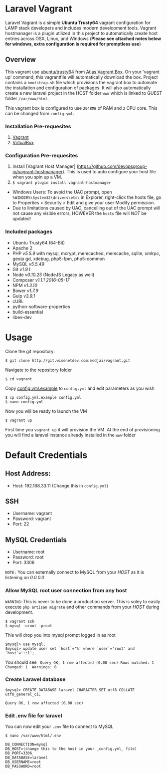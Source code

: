 # Laravel Vagrant

Laravel Vagrant is a simple __Ubuntu Trusty64__ vagrant configuration for LAMP stack developers and includes modern development tools. Vagrant hostmanager is a plugin 
utilized in this project to  automatically create host entries across OSX, Linux, 
and Windows (**Please see attached notes below for windows, extra configuration is required for promptless use**)

## Overview
This vagrant use [ubuntu/trusty64](https://atlas.hashicorp.com/ubuntu/boxes/trusty64) from [Atlas Vagrant Box](https://atlas.hashicorp.com/boxes/search?utm_source=vagrantcloud.com&vagrantcloud=1).
  On your 'vagrant up' command, this vagrantfile will automatically download the box. Project contains a `bootstrap.sh` file which provisions the vagrant box to 
  automate the installation and configuration of packages. It will also automatically create a new laravel project in the HOST folder `www` which 
  is linked to GUEST folder `/var/www/html`.


This vagrant box is configured to use `2048MB` of RAM and `2` CPU core. This can be changed from `config.yml`.

### Installation Pre-requesites
1. [Vagrant](http://vagrantup.com) 
2. [VirtualBox](https://www.virtualbox.org)

### Configuration Pre-requesites
1. Install [Vagrant Host Manager] (https://github.com/devopsgroup-io/vagrant-hostmanager). This is used to auto configure your host file when you spin up a VM.
2. `$ vagrant plugin install vagrant-hostmanager`
 * Windows Users: To avoid the UAC prompt, open ```%WINDIR%\System32\drivers\etc\``` in Explorer, right-click the hosts file, go to Properties > Security > Edit and give your user Modify permission.
 * Due to limitations caused by UAC, cancelling out of the UAC prompt will not cause any
visible errors, HOWEVER the ```hosts``` file will *NOT* be updated!

### Included packages

- Ubuntu Trusty64 (64-Bit)
- Apache 2
- PHP _v5.5.9_ with mysql, mcrypt, memcached, memcache, sqlite, xmlrpc, geoip gd, xdebug, php5-fpm, php5-common
- MySQL _v5.5.49_
- Git _v1.9.1_
- Node _v0.10.25_ (NodeJS Legacy as well)
- Composer _v1.1.1 2016-05-17_
- NPM _v1.3.10_
- Bower _v1.7.9_
- Gulp _v3.9.1_
- cURL
- python-software-properties
- build-essential
- libev-dev

 
# Usage
Clone the git repository: 

    $ git clone http://git.wisenetdev.com:medjai/vagrant.git

Navigate to the repository folder

    $ cd vagrant
Copy [config.yml.example](config.yml.example) to `config.yml` and edit parameters as you wish


    $ cp config.yml.example config.yml
    $ nano config.yml

Now you will be ready to launch the VM

    $ vagrant up

First time you `vagrant up` it will provision the VM. At the end of provisioning you will find a laravel instance already installed in the `www` folder



# Default Credentials

## Host Address:
- Host: 192.168.33.11 (Change this in `config.yml`)
 
## SSH
- Username: vagrant
- Password: vagrant
- Port: 22

## MySQL Credentials
- Username: root
- Password: root
- Port: 3306

`NOTE:` You can externally connect to MySQL from your *HOST* as it is listening on *0.0.0.0*

### Allow MySQL root user connection from any host 
`WARNING:`This is never to be done a production server. This is soley to easily execute `php artisan migrate` and other commands from your *HOST* during development.


    $ vagrant ssh
    $ mysql -uroot -proot

This will drop you into mysql prompt logged in as root

    $mysql> use mysql;
    $mysql> update user set `host`='%' where `user`='root' and `host`='::1';


You should see ` Query OK, 1 row affected (0.00 sec) Rows matched: 1  Changed: 1  Warnings: 0`

### Create Laravel database

    $mysql> CREATE DATABASE laravel CHARACTER SET utf8 COLLATE utf8_general_ci;

`Query OK, 1 row affected (0.00 sec)`

### Edit .env file for laravel
You can now edit your `.env` file to connect to MySQL

    $ nano /var/www/html/.env
    
```
DB_CONNECTION=mysql
DB_HOST=(change this to the host in your _config.yml_ file)
DB_PORT=3306
DB_DATABASE=laravel
DB_USERNAME=root
DB_PASSWORD=root

```